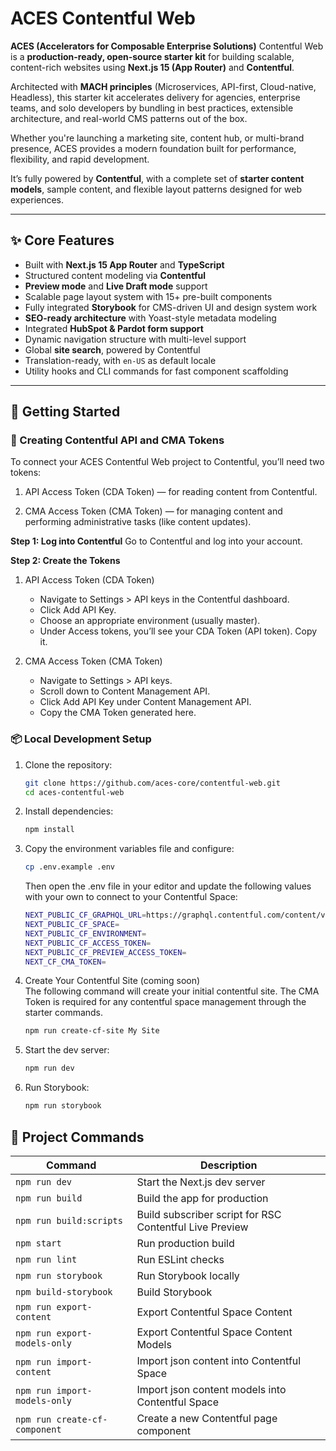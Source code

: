 # ACES Contentful Web

**ACES (Accelerators for Composable Enterprise Solutions)** Contentful Web is a **production-ready, open-source starter kit** for building scalable, content-rich websites using **Next.js 15 (App Router)** and **Contentful**.

Architected with **MACH principles** (Microservices, API-first, Cloud-native, Headless), this starter kit accelerates delivery for agencies, enterprise teams, and solo developers by bundling in best practices, extensible architecture, and real-world CMS patterns out of the box.

Whether you're launching a marketing site, content hub, or multi-brand presence, ACES provides a modern foundation built for performance, flexibility, and rapid development.

It’s fully powered by **Contentful**, with a complete set of **starter content models**, sample content, and flexible layout patterns designed for web experiences.

---

## ✨ Core Features

- Built with **Next.js 15 App Router** and **TypeScript**
- Structured content modeling via **Contentful**
- **Preview mode** and **Live Draft mode** support
- Scalable page layout system with 15+ pre-built components
- Fully integrated **Storybook** for CMS-driven UI and design system work
- **SEO-ready architecture** with Yoast-style metadata modeling
- Integrated **HubSpot & Pardot form support**
- Dynamic navigation structure with multi-level support
- Global **site search**, powered by Contentful
- Translation-ready, with `en-US` as default locale
- Utility hooks and CLI commands for fast component scaffolding

---

## 🚀 Getting Started

### 📄 Creating Contentful API and CMA Tokens
To connect your ACES Contentful Web project to Contentful, you’ll need two tokens:

1. API Access Token (CDA Token) — for reading content from Contentful.

2. CMA Access Token (CMA Token) — for managing content and performing administrative tasks (like content updates).

**Step 1: Log into Contentful**
Go to Contentful and log into your account.

**Step 2: Create the Tokens**
1. API Access Token (CDA Token)
    - Navigate to Settings > API keys in the Contentful dashboard.
    - Click Add API Key.
    - Choose an appropriate environment (usually master).
    - Under Access tokens, you’ll see your CDA Token (API token). Copy it.

2. CMA Access Token (CMA Token)
    - Navigate to Settings > API keys.
    - Scroll down to Content Management API.
    - Click Add API Key under Content Management API.
    - Copy the CMA Token generated here.

### 📦 Local Development Setup

1. Clone the repository:
   ```bash
   git clone https://github.com/aces-core/contentful-web.git
   cd aces-contentful-web
   ```
2. Install dependencies:
   ```bash
   npm install
   ```
3. Copy the environment variables file and configure:
    ```bash
    cp .env.example .env
    ```
    Then open the .env file in your editor and update the following values with your own to connect to your Contentful Space:
    ```bash
    NEXT_PUBLIC_CF_GRAPHQL_URL=https://graphql.contentful.com/content/v1/spaces
    NEXT_PUBLIC_CF_SPACE=
    NEXT_PUBLIC_CF_ENVIRONMENT=
    NEXT_PUBLIC_CF_ACCESS_TOKEN=
    NEXT_PUBLIC_CF_PREVIEW_ACCESS_TOKEN=
    NEXT_CF_CMA_TOKEN=
4. Create Your Contentful Site (coming soon)  
    The following command will create your initial contentful site.
    The CMA Token is required for any contentful space management through the starter commands.
     ```bash
    npm run create-cf-site My Site
    ```
5. Start the dev server:
     ```bash
    npm run dev
    ```
6. Run Storybook:
     ```bash
    npm run storybook
    ```

## 🧪 Project Commands
| Command                        | Description                                               |
|---------------------------------|----------------------------------------------------------|
| `npm run dev`                   | Start the Next.js dev server                             |
| `npm run build`                 | Build the app for production                             |
| `npm run build:scripts`         | Build subscriber script for RSC Contentful Live Preview  |
| `npm start`                     | Run production build                                     |
| `npm run lint`                  | Run ESLint checks                                        |
| `npm run storybook`             | Run Storybook locally                                    |
| `npm build-storybook`           | Build Storybook                                          |
| `npm run export-content`        | Export Contentful Space Content                          |
| `npm run export-models-only`    | Export Contentful Space Content Models                   |
| `npm run import-content`        | Import json content into Contentful Space                |
| `npm run import-models-only`    | Import json content models into Contentful Space         |
| `npm run create-cf-component`   | Create a new Contentful page component                   |
